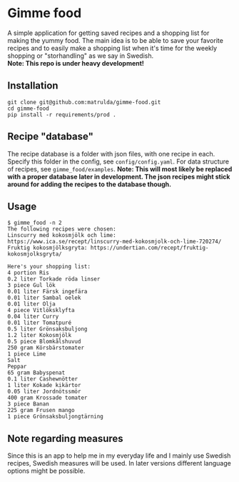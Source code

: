 # Gimme food
A simple application for getting saved recipes and a shopping list for making the yummy food.
The main idea is to be able to save your favorite recipes and to easily make a shopping list when it's time for the weekly shopping or "storhandling" as we say in Swedish.  
**Note: This repo is under heavy development!**

## Installation
```
git clone git@github.com:matrulda/gimme-food.git
cd gimme-food
pip install -r requirements/prod .
```
## Recipe "database"
The recipe database is a folder with json files, with one recipe in each.
Specify this folder in the config, see `config/config.yaml`. For data structure
of recipes, see `gimme_food/examples`.
**Note: This will most likely be replaced with a proper database later in development.
The json recipes might stick around for adding the recipes to the database though.**

## Usage
```
$ gimme_food -n 2
The following recipes were chosen:
Linscurry med kokosmjölk och lime: https://www.ica.se/recept/linscurry-med-kokosmjolk-och-lime-720274/
Fruktig kokosmjölksgryta: https://undertian.com/recept/fruktig-kokosmjolksgryta/

Here's your shopping list:
4 portion Ris
0.2 liter Torkade röda linser
3 piece Gul lök
0.01 liter Färsk ingefära
0.01 liter Sambal oelek
0.01 liter Olja
4 piece Vitlöksklyfta
0.04 liter Curry
0.01 liter Tomatpuré
0.5 liter Grönsaksbuljong
1.2 liter Kokosmjölk
0.5 piece Blomkålshuvud
250 gram Körsbärstomater
1 piece Lime
Salt
Peppar
65 gram Babyspenat
0.1 liter Cashewnötter
1 liter Kokade kikärtor
0.05 liter Jordnötssmör
400 gram Krossade tomater
3 piece Banan
225 gram Frusen mango
1 piece Grönsaksbuljongtärning

```

## Note regarding measures
Since this is an app to help me in my everyday life and I mainly use Swedish recipes, Swedish measures will be used. In later versions different language options might be possible.
